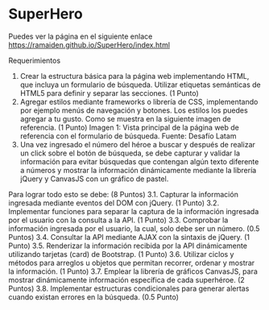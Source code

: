# SuperHero

Puedes ver la página en el siguiente enlace
https://ramaiden.github.io/SuperHero/index.html

Requerimientos
1. Crear la estructura básica para la página web implementando HTML, que incluya un
formulario de búsqueda. Utilizar etiquetas semánticas de HTML5 para definir y
separar las secciones. (1 Punto)
2. Agregar estilos mediante frameworks o librería de CSS, implementando por ejemplo
menús de navegación y botones. Los estilos los puedes agregar a tu gusto. Como se
muestra en la siguiente imagen de referencia. (1 Punto)
Imagen 1: Vista principal de la página web de referencia con el formulario de
búsqueda.
Fuente: Desafío Latam
3. Una vez ingresado el número del héroe a buscar y después de realizar un click sobre
el botón de búsqueda, se debe capturar y validar la información para evitar
búsquedas que contengan algún texto diferente a números y mostrar la información
dinámicamente mediante la librería jQuery y CanvasJS con un gráfico de pastel. 

Para lograr todo esto se debe: (8 Puntos)
3.1. Capturar la información ingresada mediante eventos del DOM con jQuery. (1 Punto)
3.2. Implementar funciones para separar la captura de la información ingresada por el usuario con la consulta a la API. (1 Punto)
3.3. Comprobar la información ingresada por el usuario, la cual, solo debe ser un número. (0.5 Puntos)
3.4. Consultar la API mediante AJAX con la sintaxis de jQuery. (1 Punto)
3.5. Renderizar la información recibida por la API dinámicamente utilizando tarjetas (card) de Bootstrap. (1 Punto)
3.6. Utilizar ciclos y métodos para arreglos u objetos que permitan recorrer, ordenar y mostrar la información. (1 Punto)
3.7. Emplear la librería de gráficos CanvasJS, para mostrar dinámicamente información específica de cada superhéroe. (2 Puntos)
3.8. Implementar estructuras condicionales para generar alertas cuando existan errores en la búsqueda. (0.5 Punto)
